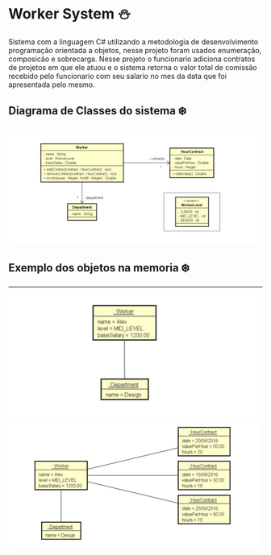 # Worker System :snowman:
Sistema com a linguagem C# utilizando a metodologia de desenvolvimento programação orientada a objetos, nesse projeto foram usados enumeração, composicão e sobrecarga. Nesse projeto o funcionario adiciona contratos de projetos em que ele atuou e o sistema retorna o valor total de comissão recebido pelo funcionario com seu salario no mes da data que foi apresentada pelo mesmo.

## Diagrama de Classes do sistema :snowflake:
![](https://github.com/DiegoLins10/Worker/blob/master/UML.png)

## Exemplo dos objetos na memoria :snowflake:
![](https://github.com/DiegoLins10/Worker/blob/master/uml3.png)
![](https://github.com/DiegoLins10/Worker/blob/master/uml2.png)
